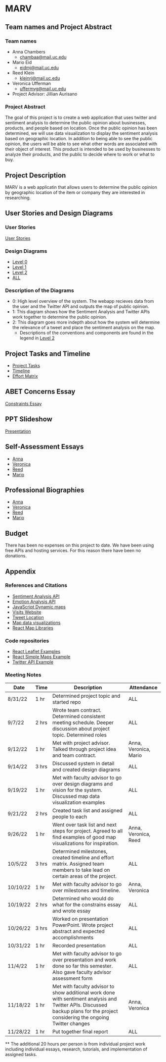 # MARV
## Team names and Project Abstract
### Team names
* Anna Chambers 
  * chambaa@mail.uc.edu
* Mario Eid
  * eidmj@mail.uc.edu
* Reed Klein
  * kleinrj@mail.uc.edu
* Veronica Ufferman
  * uffermvg@mail.uc.edu
* Project Advisor: Jillian Aurisano

### Project Abstract
The goal of this project is to create a web application that uses twitter and sentiment analysis to determine the public opinion about businesses, products, and people based on location. Once the public opinion has been determined, we will use data visualization to display the sentiment analysis based on geographic location. In addition to being able to see the public opinion, the users will be able to see what other words are associated with their object of interest. This product is intended to be used by businesses to analyze their products, and the public to decide where to work or what to buy.

## Project Description
MARV is a web applicatin that allows users to determine the public opinion by geographic location of the item or company they are interested in researching.

## User Stories and Design Diagrams
### User Stories
[User Stories](./User_Stories.md)

### Design Diagrams
* [Level 0](./Design_Diagrams/D0.png)
* [Level 1](./Design_Diagrams/D1.png)
* [Level 2](./Design_Diagrams/D2.jpg)
* [ALL](./Design_Diagrams/Design_diagrams.pdf)

### Description of the Diagrams
* 0: High level overview of the system. The webapp recieves data from the user and the Twitter API and outputs the map of public opinion.
* 1: This diagram shows how the Sentiment Analysis and Twitter APIs work together to determine the public opinion.
* 2: This diagram goes more indepth about how the system will determine the relevance of a tweet and place the sentiment analysis on the map.
  * Descriptions of the conventions and components are found in the legend in [Level 2](./Design_Diagrams/D2.jpg)

## Project Tasks and Timeline
* [Project Tasks](./Tasklist.md)
* [Timeline](./Milestones-Timeline-EffortMatrix.md#Timeline)
* [Effort Matrix](./Milestones-Timeline-EffortMatrix.md)

## ABET Concerns Essay
[Constraints Essay](./constraints.md)

## PPT Slideshow
[Presentation](./Senior_Design_Presentation_MARV.pdf)

## Self-Assessment Essays
* [Anna](./HW-Essays/Individual_Capstone_Assessment_Chambers.pdf)
* [Veronica](./HW-Essays/Individual_Capstone_Assessment_Ufferman.pdf)
* [Reed](./HW-Essays/Individual_Capstone_Assessment_Klein.pdf)
* [Mario](./HW-Essays/Individual_Capstone_Assessment_Eid.pdf)

## Professional Biographies
* [Anna](./Professional-Bios/Anna_Chambers.md)
* [Veronica](./Professional-Bios/Veronica_Ufferman.md)
* [Reed](./Professional-Bios/Reed_Klein.md)
* [Mario](./Professional-Bios/mario_eid.md)

## Budget
There has been no expenses on this project to date. We have been using free APIs and hosting services. For this reason there have been no donations.

## Appendix
### References and Citations
* [Sentiment Analysis API](https://rapidapi.com/fyhao/api/text-sentiment-analysis-method)
* [Emotion Analysis API](https://rapidapi.com/twinword/api/emotion-analysis/)
* [JavaScript Dynamic maps](https://www.youtube.com/watch?v=hRoiG4ZIzeM)
* [Visits Website](http://v.isits.in/)
* [Tweet Location](https://developer.twitter.com/en/docs/tutorials/filtering-tweets-by-location)
* [Map data visualizations](https://www.tableau.com/learn/articles/interactive-map-and-data-visualization-examples)
* [React Map Libraries](https://blog.bitsrc.io/top-5-map-libraries-for-react-in-2021-20a37ff5234)
### Code repositories
* [React Leaflet Examples](https://github.com/tomik23/react-leaflet-examples)
* [React Simple Maps Example](https://github.com/zcreativelabs/react-simple-maps)
* [Twitter API Example](https://github.com/twitterdev/Twitter-API-v2-sample-code)
### Meeting Notes
| Date    | Time    | Description | Attendance |
|---------|---------|-------------|------------|
| 8/31/22 | 1 hr | Determined project topic and started repo | ALL |
| 9/7/22 	| 2 hrs |	Wrote team contract. Determined consistent meeting schedule. Deeper discussion about project topic. Determined roles	| ALL |
| 9/12/22 |	1 hr	| Met with project advisor. Talked through project idea and team contract. |	Anna, Veronica, Mario |
| 9/14/22 |	3 hrs	| Discussed system in detail and created design diagrams |	ALL |
| 9/19/22	| 1 hr	| Met with faculty advisor to go over design diagrams and vision for the system. Discussed map data visualization examples |	ALL |
| 9/21/22 |	2 hrs |	Created task list and assigned people to each	| ALL |
| 9/26/22	| 1 hr	| Went over task list and next steps for project. Agreed to all find examples of good map visualizations for inspiration.	| Anna, Veronica, Reed |
| 10/5/22	| 3 hrs |	Determined milestones, created timeline and effort matrix. Assigned team members to take lead on certain areas of the project.	| ALL |
| 10/10/22	| 1 hr |	Met with faculty advisor to go over milestones and timeline.	| Anna, Veronica |
| 10/19/22 |	2 hrs |	Determined who would do what for the constrains essay and wrote essay |	ALL |
| 10/26/22 |	3 hrs |	Worked on presentation PowerPoint. Wrote project abstract and expected accomplishments |	ALL |
| 10/31/22	| 1 hr |	Recorded presentation |	ALL |
| 11/4/22	| 1 hr |	Met with faculty advisor to go over presentation and work done so far this semester. Also gave faculty advisor assessment form	| ALL |
| 11/18/22	| 1 hr |	Met with faculty advisor to show additional work done with sentiment analysis and Twitter APIs. Discussed backup plans for the project considering the ongoing Twitter changes |	Anna, Veronica |
| 11/28/22	| 1 hr |	Put together final report |	ALL |

** The additional 20 hours per person is from individual project work including individual essays, research, tutorials, and implementation of assigned tasks.

